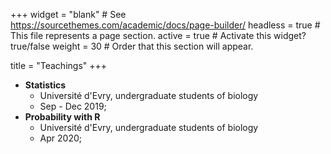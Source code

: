 +++
widget = "blank"  # See https://sourcethemes.com/academic/docs/page-builder/
headless = true  # This file represents a page section.
active = true  # Activate this widget? true/false
weight = 30  # Order that this section will appear.

title = "Teachings"
+++

* **Statistics**  
    * Université d'Evry, undergraduate students of biology
    * Sep - Dec 2019;
* **Probability with R**  
    * Université d'Evry, undergraduate students of biology
    * Apr 2020;
